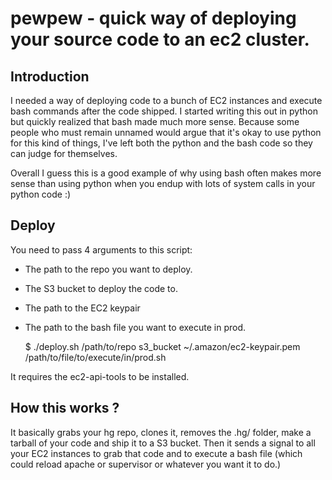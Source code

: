 pewpew - quick way of deploying your source code to an ec2 cluster.
===================================================================

Introduction
------------
I needed a way of deploying code to a bunch of EC2 instances and execute bash commands after the code shipped. I started writing this out in python but quickly realized that bash made much more sense.
Because some people who must remain unnamed would argue that it's okay to use python for this kind of things, I've left both the python and the bash code so they can judge for themselves.

Overall I guess this is a good example of why using bash often makes more sense than using python when you endup with lots of system calls in your python code :)

Deploy
------

You need to pass 4 arguments to this script:

- The path to the repo you want to deploy.

- The S3 bucket to deploy the code to.

- The path to the EC2 keypair

- The path to the bash file you want to execute in prod.


	$ ./deploy.sh /path/to/repo s3_bucket ~/.amazon/ec2-keypair.pem /path/to/file/to/execute/in/prod.sh


It requires the ec2-api-tools to be installed.

How this works ?
----------------

It basically grabs your hg repo, clones it, removes the .hg/ folder, make a tarball of your code and ship it to a S3 bucket.
Then it sends a signal to all your EC2 instances to grab that code and to execute a bash file (which could reload apache or supervisor or whatever you want it to do.)
